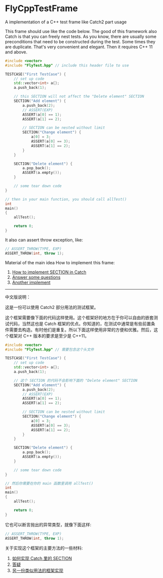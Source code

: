 # FlyCppTestFrame
A implementation of a C++ test frame like Catch2 part usage

This frame should use like the code below. The good of this framework also Catch is that you can freely nest tests. As you know, there are usually some preconditions that need to be constructed during the test. Some times they are duplicate. That's very convenient and elegant. Then it requires C++ 11 and above.

```c++
#include <vector>
#include "FlyTest.hpp" // include this header file to use

TESTCASE("First TestCase") {
	// set up code
	std::vector<int> a{};
	a.push_back(1);

	// this SECTION will not affect the "Delete element" SECTION
	SECTION("Add element") {
		a.push_back(2);
		// ASSERT(EXP)
		ASSERT(a[0] == 1);
		ASSERT(a[1] == 2);

		// SECTION can be nested without limit
		SECTION("Change element") {
			a[0] = 3;
			ASSERT(a[0] == 3);
			ASSERT(a[1] == 2);
		}
	}

	SECTION("Delete element") {
		a.pop_back();
		ASSERT(a.empty());
	}

	// some tear down code
}

// then in your main function, you should call allTest()
int
main()
{
	allTest();

	return 0;
}
```

It also can assert throw exception, like:
```c++
// ASSERT_THROW(TYPE, EXP)
ASSERT_THROW(int, throw 1);
```



Material of the main idea How to implement this frame:

1. [How to implement SECTION in Catch](https://zhuanlan.zhihu.com/p/24535431)
2. [Answer some questions](https://zhuanlan.zhihu.com/p/24547564)
3. [Another implement](https://zhuanlan.zhihu.com/p/24552354)

---------
中文版说明：

这是一份可以使用 Catch2 部分用法的测试框架。

这个框架需要像下面的代码这样使用。这个框架好的地方在于你可以自由的嵌套测试代码，当然这也是 Catch 框架的优点。你知道的，在测试中通常是有些前置条件需要去构造。有时他们是重复。所以下面这样使用非常的方便和优雅。然后，这个框架对 C++ 版本的要求是至少是 C++11。

```c++
#include <vector>
#include "FlyTest.hpp" // 需要包含这个头文件

TESTCASE("First TestCase") {
	// set up code
	std::vector<int> a{};
	a.push_back(1);

	// 这个 SECTION 的代码不会影响下面的 "Delete element" SECTION
	SECTION("Add element") {
		a.push_back(2);
		// ASSERT(EXP)
		ASSERT(a[0] == 1);
		ASSERT(a[1] == 2);

		// SECTION can be nested without limit
		SECTION("Change element") {
			a[0] = 3;
			ASSERT(a[0] == 3);
			ASSERT(a[1] == 2);
		}
	}

	SECTION("Delete element") {
		a.pop_back();
		ASSERT(a.empty());
	}

	// some tear down code
}

// 然后你需要在你的 main 函数里调用 allTest()
int
main()
{
	allTest();

	return 0;
}
```

它也可以断言抛出的异常类型，就像下面这样:
```c++
// ASSERT_THROW(TYPE, EXP)
ASSERT_THROW(int, throw 1);
```


关于实现这个框架的主要方法的一些材料:

1. [如何实现 Catch 里的 SECTION](https://zhuanlan.zhihu.com/p/24535431)
2. [答疑](https://zhuanlan.zhihu.com/p/24547564)
3. [另一份类似用法的框架实现](https://zhuanlan.zhihu.com/p/24552354)
